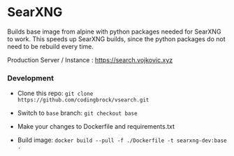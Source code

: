 # SearXNG

Builds base image from alpine with python packages needed for SearXNG to work. This speeds up SearXNG builds, since the python packages do not need to be rebuild every time.

Production Server / Instance : https://search.vojkovic.xyz



### Development

* Clone this repo: ```git clone https://github.com/codingbrock/vsearch.git```

* Switch to `base` branch: ```git checkout base```

* Make your changes to Dockerfile and requirements.txt

* Build image: ```docker build --pull -f ./Dockerfile -t searxng-dev:base .```
